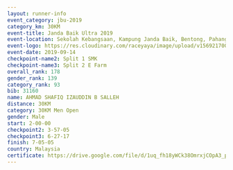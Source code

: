 ```yaml
---
layout: runner-info 
event_category: jbu-2019 
category_km: 30KM 
event-title: Janda Baik Ultra 2019 
event-location: Sekolah Kebangsaan, Kampung Janda Baik, Bentong, Pahang, Malaysia 
event-logo: https://res.cloudinary.com/raceyaya/image/upload/v1569217009/logo/janda-baik_vch1pc.jpg 
event-date: 2019-09-14 
checkpoint-name2: Split 1 SMK 
checkpoint-name3: Split 2 E Farm 
overall_rank: 178
gender_rank: 139
category_rank: 93
bib: 31160
name: AHMAD SHAFIQ IZAUDDIN B SALLEH
distance: 30KM
category: 30KM Men Open
gender: Male
start: 2-00-00
checkpoint2: 3-57-05
checkpoint3: 6-27-17
finish: 7-05-05
country: Malaysia
certificate: https://drive.google.com/file/d/1uq_fh18yWCk38OmrxjCOpA3_phZXWPep/view?usp=sharing
---
```

